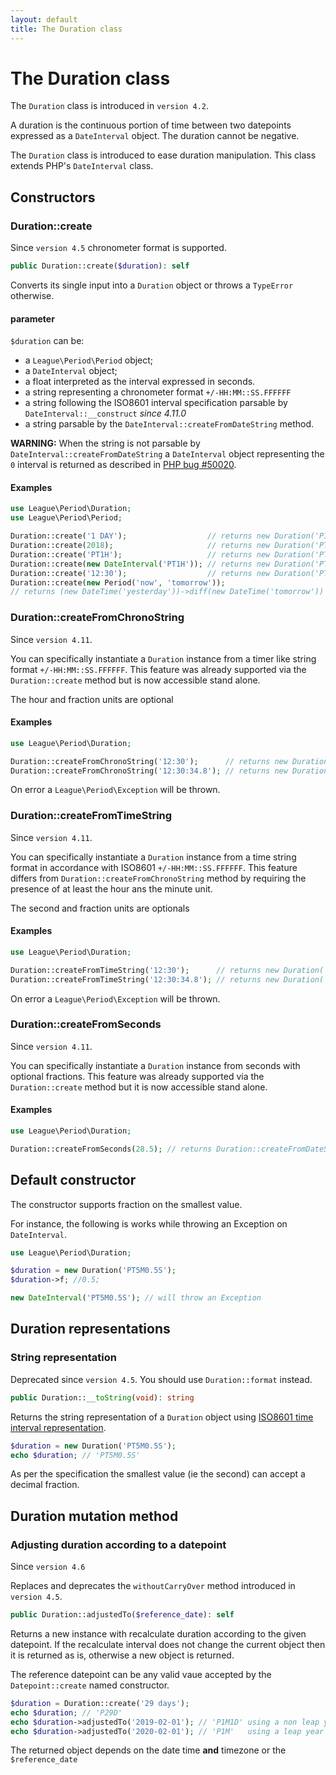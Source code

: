 ```yaml
---
layout: default
title: The Duration class
---
```


# The Duration class

<p class="message-info">The <code>Duration</code> class is introduced in <code>version 4.2</code>.</p>

A duration is the continuous portion of time between two datepoints expressed as a `DateInterval` object. The duration cannot be negative.

The `Duration` class is introduced to ease duration manipulation. This class extends PHP's `DateInterval` class.

## Constructors

### Duration::create

<p class="message-info">Since <code>version 4.5</code> chronometer format is supported.</p>

~~~php
public Duration::create($duration): self
~~~

Converts its single input into a `Duration` object or throws a `TypeError` otherwise.

#### parameter

`$duration` can be:

- a `League\Period\Period` object;
- a `DateInterval` object;
- a float interpreted as the interval expressed in seconds.
- a string representing a chronometer format `+/-HH:MM::SS.FFFFFF`
- a string following the ISO8601 interval specification parsable by `DateInterval::__construct` *since 4.11.0*
- a string parsable by the `DateInterval::createFromDateString` method.

<p class="message-warning"><strong>WARNING:</strong> When the string is not parsable by <code>DateInterval::createFromDateString</code> a <code>DateInterval</code> object representing the <code>0</code> interval is returned as described in <a href="https://bugs.php.net/bug.php?id=50020">PHP bug #50020</a>.</p>

#### Examples

~~~php
use League\Period\Duration;
use League\Period\Period;

Duration::create('1 DAY');                  // returns new Duration('P1D')
Duration::create(2018);                     // returns new Duration('PT2018S')
Duration::create('PT1H');                   // returns new Duration('PT1H')
Duration::create(new DateInterval('PT1H')); // returns new Duration('PT1H')
Duration::create('12:30');                  // returns new Duration('PT12M30S')  
Duration::create(new Period('now', 'tomorrow'));
// returns (new DateTime('yesterday'))->diff(new DateTime('tomorrow'))
~~~

### Duration::createFromChronoString

<p class="message-info">Since <code>version 4.11</code>.</p>

You can specifically instantiate a `Duration` instance from a timer like string format `+/-HH:MM::SS.FFFFFF`.
This feature was already supported via the `Duration::create` method but is now accessible stand alone.

<p class="message-notice">The hour and fraction units are optional</p>

#### Examples

~~~php
use League\Period\Duration;

Duration::createFromChronoString('12:30');      // returns new Duration('PT12M30S')  
Duration::createFromChronoString('12:30:34.8'); // returns new Duration('PT12H30M34.8S')
~~~

On error a `League\Period\Exception` will be thrown.

### Duration::createFromTimeString

<p class="message-info">Since <code>version 4.11</code>.</p>

You can specifically instantiate a `Duration` instance from a time string format in accordance with ISO8601 `+/-HH:MM::SS.FFFFFF`.
This feature differs from `Duration::createFromChronoString` method by requiring the presence of at least the hour ans the minute unit.

<p class="message-notice">The second and fraction units are optionals</p>

#### Examples

~~~php
use League\Period\Duration;

Duration::createFromTimeString('12:30');      // returns new Duration('PT12H30M')
Duration::createFromTimeString('12:30:34.8'); // returns new Duration('PT12H30M34.8S')
~~~

On error a `League\Period\Exception` will be thrown.

### Duration::createFromSeconds

<p class="message-info">Since <code>version 4.11</code>.</p>

You can specifically instantiate a `Duration` instance from seconds with optional fractions.
This feature was already supported via the `Duration::create` method but it is now accessible stand alone.

#### Examples

~~~php
use League\Period\Duration;

Duration::createFromSeconds(28.5); // returns Duration::createFromDateString('28 seconds 500000 microseconds')  
~~~

## Default constructor

The constructor supports fraction on the smallest value.

For instance, the following is works while throwing an Exception on `DateInterval`.

~~~php
use League\Period\Duration;

$duration = new Duration('PT5M0.5S');
$duration->f; //0.5;

new DateInterval('PT5M0.5S'); // will throw an Exception
~~~

## Duration representations

### String representation

<p class="message-notice">Deprecated since <code>version 4.5</code>. You should use <code>Duration::format</code> instead.</p>

~~~php
public Duration::__toString(void): string
~~~

Returns the string representation of a `Duration` object using [ISO8601 time interval representation](http://en.wikipedia.org/wiki/ISO_8601#Durations).

~~~php
$duration = new Duration('PT5M0.5S');
echo $duration; // 'PT5M0.5S'
~~~

As per the specification the smallest value (ie the second) can accept a decimal fraction.

## Duration mutation method

### Adjusting duration according to a datepoint

<p class="message-info">Since <code>version 4.6</code></p>
<p class="message-notice">Replaces and deprecates the <code>withoutCarryOver</code> method introduced in <code>version 4.5</code>.</p>

~~~php
public Duration::adjustedTo($reference_date): self
~~~

Returns a new instance with recalculate duration according to the given datepoint. If the recalculate interval does not change the current object then it is returned as is, otherwise a new object is returned.

The reference datepoint can be any valid vaue accepted by the `Datepoint::create` named constructor.  

~~~php
$duration = Duration::create('29 days');
echo $duration; // 'P29D'
echo $duration->adjustedTo('2019-02-01'); // 'P1M1D' using a non leap year
echo $duration->adjustedTo('2020-02-01'); // 'P1M'   using a leap year
~~~

<p class="message-notice">The returned object depends on the date time <strong>and</strong> timezone or the <code>$reference_date</code></p>
